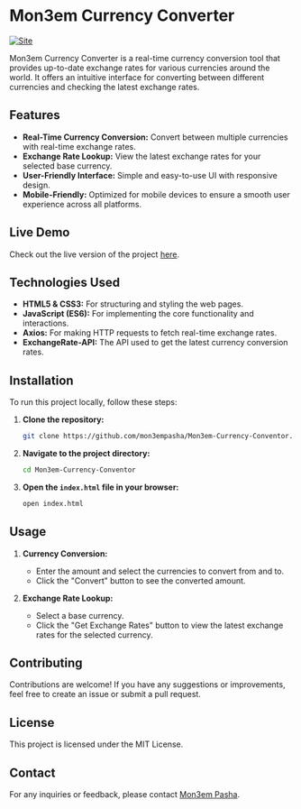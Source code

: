 
# Mon3em Currency Converter

[![Site](https://img.shields.io/badge/Live%20Site-Mon3em%20Currency%20Converter-blue)](https://mon3empasha.github.io/Mon3em-Currency-Conventor/)

Mon3em Currency Converter is a real-time currency conversion tool that provides up-to-date exchange rates for various currencies around the world. It offers an intuitive interface for converting between different currencies and checking the latest exchange rates.

## Features

- **Real-Time Currency Conversion:** Convert between multiple currencies with real-time exchange rates.
- **Exchange Rate Lookup:** View the latest exchange rates for your selected base currency.
- **User-Friendly Interface:** Simple and easy-to-use UI with responsive design.
- **Mobile-Friendly:** Optimized for mobile devices to ensure a smooth user experience across all platforms.

## Live Demo

Check out the live version of the project [here](https://mon3empasha.github.io/Mon3em-Currency-Conventor/).

## Technologies Used

- **HTML5 & CSS3:** For structuring and styling the web pages.
- **JavaScript (ES6):** For implementing the core functionality and interactions.
- **Axios:** For making HTTP requests to fetch real-time exchange rates.
- **ExchangeRate-API:** The API used to get the latest currency conversion rates.

## Installation

To run this project locally, follow these steps:

1. **Clone the repository:**

   ```bash
   git clone https://github.com/mon3empasha/Mon3em-Currency-Conventor.git
   ```

2. **Navigate to the project directory:**

   ```bash
   cd Mon3em-Currency-Conventor
   ```

3. **Open the `index.html` file in your browser:**

   ```bash
   open index.html
   ```

## Usage

1. **Currency Conversion:**
   - Enter the amount and select the currencies to convert from and to.
   - Click the "Convert" button to see the converted amount.

2. **Exchange Rate Lookup:**
   - Select a base currency.
   - Click the "Get Exchange Rates" button to view the latest exchange rates for the selected currency.

## Contributing

Contributions are welcome! If you have any suggestions or improvements, feel free to create an issue or submit a pull request.

## License

This project is licensed under the MIT License.

## Contact

For any inquiries or feedback, please contact [Mon3em Pasha](mailto:your-email@example.com).
